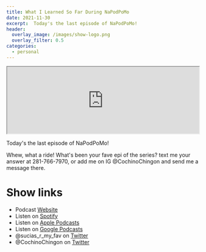 ```yaml
---
title: What I Learned So Far During NaPodPoMo
date: 2021-11-30
excerpt:  Today's the last episode of NaPodPoMo! 
header:
  overlay_image: /images/show-logo.png
  overlay_filter: 0.5
categories: 
  - personal
---
```


<iframe src='https://embed.podcasts.apple.com/us/podcast/what-i-learned-so-far-during-napodpomo/id1548173787?i=1000543478316&amp;theme=dark' height='175' style='width: 100%; max-width: 660px; frameborder=0 allowtransparency=true allow='encrypted-media'></iframe>

Today's the last episode of NaPodPoMo! 

Whew, what a ride! What's been your fave epi of the series? text me your answer at 281-766-7970, or add me on IG @CochinoChingon and send me a message there.

# Show links

* <i class='fas fa-link'></i>Podcast [ Website](https://sucias.xyz)
* <i class='fab fa-spotify'></i>Listen on [Spotify](https://open.spotify.com/show/3XjoipCU3QzeIaQAAQpBdW)
* <i class='fas fa-podcast'></i>Listen on [Apple Podcasts](https://podcasts.apple.com/us/podcast/sucias-are-my-favorite/id1548173787)
* <i class='fab fa-google-play'></i>Listen on [Google Podcasts](https://podcasts.google.com/feed/aHR0cHM6Ly9hbmNob3IuZm0vcy80MjI0YzYzYy9wb2RjYXN0L3Jzcw==)
* <i class='fab fa-twitter'></i>@sucias_r_my_fav on [Twitter](https://twitter.com/sucias_r_my_fav)
* <i class='fab fa-twitter'></i>@CochinoChingon on [Twitter](https://twitter.com/cochinochingon)
